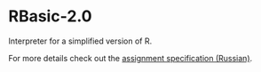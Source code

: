# RBasic-2.0
Interpreter for a simplified version of R.

For more details check out the [assignment specification (Russian)](https://github.com/yaremenko8/RBasic-2.0/blob/master/RBasic%202.0.pdf).
